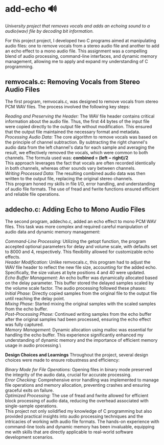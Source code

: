 # add-echo 🔊
*University project that removes vocals and adds an echoing sound to a audio(wav) file by decoding bit information.*

For this project project, I developed two C programs aimed at manipulating audio files: one to remove vocals from a stereo audio file and another to add an echo effect to a mono audio file. This assignment was a compelling blend of audio processing, command-line interfaces, and dynamic memory management, allowing me to apply and expand my understanding of C programming.

## remvocals.c: Removing Vocals from Stereo Audio Files
The first program, remvocals.c, was designed to remove vocals from stereo PCM WAV files. The process involved the following key steps:

*Reading and Preserving the Header:* The WAV file header contains critical information about the audio file. Thus, the first 44 bytes of the input file were copied directly to the output file without modification. This ensured that the output file maintained the necessary format and metadata.\
*Processing Audio Data:* The core algorithm to remove vocals was based on the principle of channel subtraction. By subtracting the right channel's audio data from the left channel's data for each sample and averaging the result, we effectively removed the vocals, which were common to both channels. The formula used was: **combined = (left − right)/2**\
This approach leverages the fact that vocals are often recorded identically in both channels, whereas other sounds vary between channels.\
*Writing Processed Data:* The resulting combined audio data was then written to the output file, replacing the original stereo channels.\
This program honed my skills in file I/O, error handling, and understanding of audio file formats. The use of fread and fwrite functions ensured efficient and reliable file operations.

## addecho.c: Adding Echo to Mono Audio Files
The second program, addecho.c, added an echo effect to mono PCM WAV files. This task was more complex and required careful manipulation of audio data and dynamic memory management:

*Command-Line Processing:* Utilizing the getopt function, the program accepted optional parameters for delay and volume scale, with defaults set to 8000 and 4, respectively. This flexibility allowed for customizable echo effects.\
*Header Modification:* Unlike remvocals.c, this program had to adjust the WAV file header to reflect the new file size, accounting for the added echo. Specifically, the size values at byte positions 4 and 40 were updated.\
*Echo Buffer Management:* An echo buffer was dynamically allocated based on the delay parameter. This buffer stored the delayed samples scaled by the volume scale factor. The audio processing followed these phases:\
*Initial Phase:* Directly copied samples from the original file to the output file until reaching the delay point.\
*Mixing Phase:* Started mixing the original samples with the scaled samples from the echo buffer.\
*Post-Processing Phase:* Continued writing samples from the echo buffer after the original samples had been processed, ensuring the echo effect was fully captured.\
*Memory Management:* Dynamic allocation using malloc was essential for handling the echo buffer. This experience significantly enhanced my understanding of dynamic memory and the importance of efficient memory usage in audio processing.\

**Design Choices and Learnings**
Throughout the project, several design choices were made to ensure robustness and efficiency:

*Binary Mode for File Operations:* Opening files in binary mode preserved the integrity of the audio data, crucial for accurate processing.\
*Error Checking:* Comprehensive error handling was implemented to manage file operations and memory allocation, preventing crashes and ensuring graceful exits on failure.\
*Optimized Processing:* The use of fread and fwrite allowed for efficient block processing of audio data, reducing the overhead associated with single-sample operations.\
This project not only solidified my knowledge of C programming but also provided practical insights into audio processing techniques and the intricacies of working with audio file formats. The hands-on experience with command-line tools and dynamic memory has been invaluable, equipping me with skills that are directly applicable to real-world software development scenarios.
